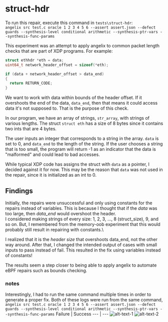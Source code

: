 # struct-hdr
To run this repair, execute this command in `tests\struct-hdr`:\
`angelix src test.c oracle 1 2 3 4 5 6 --assert assert.json --defect guards --synthesis-level conditional arithmetic --synthesis-ptr-vars --synthesis-func-params`

This experiment was an attempt to apply angelix to common packet length checks that are part of XDP programs. For example:
```c
struct ethhdr *eth = data;
uint64_t network_header_offset = sizeof(*eth);

if (data + network_header_offset > data_end)
{
  return RETURN_CODE;
}
```
We want to work with data within bounds of the header offset. If it overshoots the end of the data, `data_end`, then that means it could access data it's not supposed to. That is the purpose of this check.

In our program, we have an array of strings, `str_array`, with strings of various lengths. The struct `struct eth` has a size of 8 bytes since it contains two ints that are 4 bytes.

The user inputs an integer that corresponds to a string in the array. `data` is set to 0, and `data_end` to the length of the string. If the user chooses a string that is too small, the program will return -1 as an indicator that the data is "malformed" and could lead to bad accesses.

While typical XDP code has assigns the struct with `data` as a pointer, I decided against it for now. This may be the reason that `data` was not used in the repair, since it is initialized as an int to 0.

 ## Findings
Initially, the repairs were unsuccessful and only using constants for the repairs instead of variables. This is because I thought that if the *data* was too large, then *data_end* would overshoot the header.\
I considered making strings of every size: 1, 2, 3, ..., 8 (struct_size), 9, and so on. But, I remembered from the memory-oob experiment that this would probably still result in repairing with constants.\

I realized that it is the *header size* that overshoots data_end, not the other way around. After that, I changed the intended output of cases with small inputs to pass instead of fail. This resulted in the fix using variables instead of constants!

The results seem a step closer to being able to apply angelix to automate eBPF repairs such as bounds checking.

### notes
Interestingly, I had to run the same command multiple times in order to generate a proper fix.
Both of these logs were run from the same command, `angelix src test.c oracle 1 2 3 4 5 6 --assert assert.json --defect guards --synthesis-level conditional arithmetic --synthesis-ptr-vars --synthesis-func-params`
Failure | Success
--- | ---
![alt-text-1](https://github.com/smartnic/angelix_findings/blob/main/struct-hdr/struct-hdr-try1.png "Failure") ![alt-text-2](https://github.com/smartnic/angelix_findings/blob/main/struct-hdr/struct-hdr-try2.png "Success")
